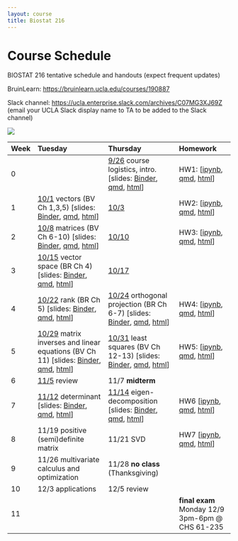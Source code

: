 ```yaml
---
layout: course
title: Biostat 216
---
```


# Course Schedule

BIOSTAT 216 tentative schedule and handouts (expect frequent updates)

BruinLearn: <https://bruinlearn.ucla.edu/courses/190887>

Slack channel: <https://ucla.enterprise.slack.com/archives/C07MG3XJ69Z> (email your UCLA Slack display name to TA to be added to the Slack channel)

[![](https://mybinder.org/badge_logo.svg)](https://mybinder.org/v2/gh/ucla-biostat-216/2024fall/HEAD)

| Week | Tuesday | Thursday | Homework |
|:-------------|:---------------------|:---------------------|:--------------|
| 0 |  | [9/26](https://ucla-biostat-216.github.io/2024fall/biostat216fall2024/2024/09/26/week0.html) course logistics, intro. [slides: [Binder](https://mybinder.org/v2/gh/ucla-biostat-216/2024fall.git/main?filepath=slides%2F01-intro%2F01-intro.ipynb), [qmd](https://raw.githubusercontent.com/ucla-biostat-216/2024fall/main/slides/01-intro/01-intro.qmd), [html](https://ucla-biostat-216.github.io/2024fall/slides/01-intro/01-intro.html)] | HW1: [[ipynb](https://raw.githubusercontent.com/ucla-biostat-216/2024fall/main/hw/hw1/hw1.ipynb), [qmd](https://raw.githubusercontent.com/ucla-biostat-216/2024fall/main/hw/hw1/hw1.qmd), [html](https://ucla-biostat-216.github.io/2024fall/hw/hw1/hw1.html)] |
| 1 | [10/1](https://ucla-biostat-216.github.io/2024fall/biostat216fall2024/2024/10/01/week1-day1.html) vectors (BV Ch 1,3,5) [slides: [Binder](https://mybinder.org/v2/gh/ucla-biostat-216/2024fall.git/main?filepath=slides%2F02-vector%2F02-vector.ipynb), [qmd](https://raw.githubusercontent.com/ucla-biostat-216/2024fall/main/slides/02-vector/02-vector.qmd), [html](https://ucla-biostat-216.github.io/2024fall/slides/02-vector/02-vector.html)] | [10/3](https://ucla-biostat-216.github.io/2024fall/biostat216fall2024/2024/10/03/week1-day2.html) | HW2: [[ipynb](https://raw.githubusercontent.com/ucla-biostat-216/2024fall/main/hw/hw2/hw2.ipynb), [qmd](https://raw.githubusercontent.com/ucla-biostat-216/2024fall/main/hw/hw2/hw2.qmd), [html](https://ucla-biostat-216.github.io/2024fall/hw/hw2/hw2.html)] |
| 2 | [10/8](https://ucla-biostat-216.github.io/2024fall/biostat216fall2024/2024/10/08/week2-day1.html) matrices (BV Ch 6-10) [slides: [Binder](https://mybinder.org/v2/gh/ucla-biostat-216/2024fall.git/main?filepath=slides%2F03-matrix%2F03-matrix.ipynb), [qmd](https://raw.githubusercontent.com/ucla-biostat-216/2024fall/main/slides/03-matrix/03-matrix.qmd), [html](https://ucla-biostat-216.github.io/2024fall/slides/03-matrix/03-matrix.html)] | [10/10](https://ucla-biostat-216.github.io/2024fall/biostat216fall2024/2024/10/10/week2-day2.html) | HW3: [[ipynb](https://raw.githubusercontent.com/ucla-biostat-216/2024fall/main/hw/hw3/hw3.ipynb), [qmd](https://raw.githubusercontent.com/ucla-biostat-216/2024fall/main/hw/hw3/hw3.qmd), [html](https://ucla-biostat-216.github.io/2024fall/hw/hw3/hw3.html)] |
| 3 | [10/15](https://ucla-biostat-216.github.io/2024fall/biostat216fall2024/2024/10/15/week3-day1.html) vector space (BR Ch 4) [slides: [Binder](https://mybinder.org/v2/gh/ucla-biostat-216/2024fall.git/main?filepath=slides%2F04-vecsp%2F04-vecsp.ipynb), [qmd](https://raw.githubusercontent.com/ucla-biostat-216/2024fall/main/slides/04-vecsp/04-vecsp.qmd), [html](https://ucla-biostat-216.github.io/2024fall/slides/04-vecsp/04-vecsp.html)] | [10/17](https://ucla-biostat-216.github.io/2024fall/biostat216fall2024/2024/10/17/week3-day2.html) | |
| 4 | [10/22](https://ucla-biostat-216.github.io/2024fall/biostat216fall2024/2024/10/22/week4-day1.html) rank (BR Ch 5) [slides: [Binder](https://mybinder.org/v2/gh/ucla-biostat-216/2024fall.git/main?filepath=slides%2F05-rank%2F05-rank.ipynb), [qmd](https://raw.githubusercontent.com/ucla-biostat-216/2024fall/main/slides/05-rank/05-rank.qmd), [html](https://ucla-biostat-216.github.io/2024fall/slides/05-rank/05-rank.html)]  | [10/24](https://ucla-biostat-216.github.io/2024fall/biostat216fall2024/2024/10/24/week4-day2.html) orthogonal projection (BR Ch 6-7) [slides: [Binder](https://mybinder.org/v2/gh/ucla-biostat-216/2024fall.git/main?filepath=slides%2F06-orthproj%2F06-orthproj.ipynb), [qmd](https://raw.githubusercontent.com/ucla-biostat-216/2024fall/main/slides/06-orthproj/06-orthproj.qmd), [html](https://ucla-biostat-216.github.io/2024fall/slides/06-orthproj/06-orthproj.html)] | HW4: [[ipynb](https://raw.githubusercontent.com/ucla-biostat-216/2024fall/main/hw/hw4/hw4.ipynb), [qmd](https://raw.githubusercontent.com/ucla-biostat-216/2024fall/main/hw/hw4/hw4.qmd), [html](https://ucla-biostat-216.github.io/2024fall/hw/hw4/hw4.html)]  |  
| 5 | [10/29](https://ucla-biostat-216.github.io/2024fall/biostat216fall2024/2024/10/29/week5-day1.html) matrix inverses and linear equations (BV Ch 11) [slides: [Binder](https://mybinder.org/v2/gh/ucla-biostat-216/2024fall.git/main?filepath=slides%2F07-matinv%2F07-matinv.ipynb), [qmd](https://raw.githubusercontent.com/ucla-biostat-216/2024fall/main/slides/07-matinv/07-matinv.qmd), [html](https://ucla-biostat-216.github.io/2024fall/slides/07-matinv/07-matinv.html)] | [10/31](https://ucla-biostat-216.github.io/2024fall/biostat216fall2024/2024/10/31/week5-day2.html) least squares (BV Ch 12-13) [slides: [Binder](https://mybinder.org/v2/gh/ucla-biostat-216/2024fall.git/main?filepath=slides%2F08-ls%2F08-ls.ipynb), [qmd](https://raw.githubusercontent.com/ucla-biostat-216/2024fall/main/slides/08-ls/08-ls.qmd), [html](https://ucla-biostat-216.github.io/2024fall/slides/08-ls/08-ls.html)] | HW5: [[ipynb](https://raw.githubusercontent.com/ucla-biostat-216/2024fall/main/hw/hw5/hw5.ipynb), [qmd](https://raw.githubusercontent.com/ucla-biostat-216/2024fall/main/hw/hw5/hw5.qmd), [html](https://ucla-biostat-216.github.io/2024fall/hw/hw5/hw5.html)] |
| 6 | [11/5](https://ucla-biostat-216.github.io/2024fall/biostat216fall2024/2024/11/05/week6-day1.html) review | 11/7 **midterm** | |
| 7 | [11/12](https://ucla-biostat-216.github.io/2024fall/biostat216fall2024/2024/11/12/week7-day1.html) determinant [slides: [Binder](https://mybinder.org/v2/gh/ucla-biostat-216/2024fall.git/main?filepath=slides%2F09-det%2F09-det.ipynb), [qmd](https://raw.githubusercontent.com/ucla-biostat-216/2024fall/main/slides/09-det/09-det.qmd), [html](https://ucla-biostat-216.github.io/2024fall/slides/09-det/09-det.html)] | [11/14](https://ucla-biostat-216.github.io/2024fall/biostat216fall2024/2024/11/14/week7-day2.html) eigen-decomposition [slides: [Binder](https://mybinder.org/v2/gh/ucla-biostat-216/2024fall.git/main?filepath=slides%2F10-eig%2F10-eig.ipynb), [qmd](https://raw.githubusercontent.com/ucla-biostat-216/2024fall/main/slides/10-eig/10-eig.qmd), [html](https://ucla-biostat-216.github.io/2024fall/slides/10-eig/10-eig.html)] | HW6 [[ipynb](https://raw.githubusercontent.com/ucla-biostat-216/2024fall/main/hw/hw6/hw6.ipynb), [qmd](https://raw.githubusercontent.com/ucla-biostat-216/2024fall/main/hw/hw6/hw6.qmd), [html](https://ucla-biostat-216.github.io/2024fall/hw/hw6/hw6.html)] |
| 8 | 11/19 positive (semi)definite matrix | 11/21 SVD | HW7 [[ipynb](https://raw.githubusercontent.com/ucla-biostat-216/2024fall/main/hw/hw7/hw7.ipynb), [qmd](https://raw.githubusercontent.com/ucla-biostat-216/2024fall/main/hw/hw7/hw7.qmd), [html](https://ucla-biostat-216.github.io/2024fall/hw/hw7/hw7.html)] |
| 9 | 11/26 multivariate calculus and optimization | 11/28 **no class** (Thanksgiving) |  |  
| 10 | 12/3 applications | 12/5 review |  |
| 11 |  |  | **final exam** Monday 12/9 3pm-6pm @ CHS 61-235 |
